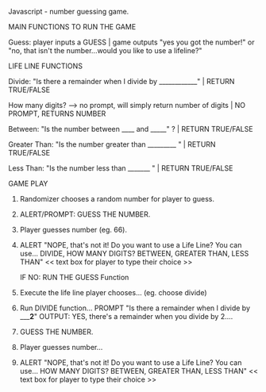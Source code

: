 Javascript - number guessing game.

MAIN FUNCTIONS TO RUN THE GAME 

Guess: player inputs a GUESS | game outputs "yes you got the number!" or "no, that isn't the number...would you like to use a lifeline?"


LIFE LINE FUNCTIONS 

Divide: "Is there a remainder when I divide by ____________"  | RETURN TRUE/FALSE

How many digits?  --> no prompt, will simply return number of digits | NO PROMPT, RETURNS NUMBER

Between: "Is the number between ____ and _____" ? | RETURN TRUE/FALSE

Greater Than: "Is the number greater than _________ " | RETURN TRUE/FALSE  

Less Than: "Is the number less than _______ " | RETURN TRUE/FALSE


GAME PLAY 

1. Randomizer chooses a random number for player to guess.

2. ALERT/PROMPT: GUESS THE NUMBER.

3. Player guesses number (eg. 66). 

4. ALERT "NOPE, that's not it! Do you want to use a Life Line?  You can use... DIVIDE, HOW MANY DIGITS? BETWEEN, GREATER THAN, LESS THAN"  << text box for player to type their choice >>

    IF NO: RUN THE GUESS Function

5. Execute the life line player chooses... (eg. choose divide)

6. Run DIVIDE function... PROMPT "Is there a remainder when I divide by _______2____" 
    OUTPUT: YES, there's a remainder when you divide by 2....

7. GUESS THE NUMBER.

8. Player guesses number... 

9. ALERT "NOPE, that's not it! Do you want to use a Life Line?  You can use... HOW MANY DIGITS? BETWEEN, GREATER THAN, LESS THAN"  << text box for player to type their choice >>

